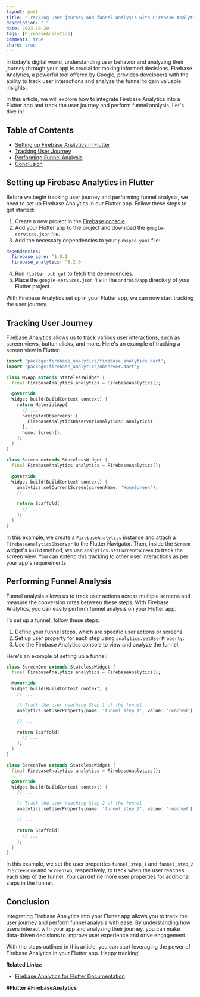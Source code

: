```yaml
---
layout: post
title: "Tracking user journey and funnel analysis with Firebase Analytics in a Flutter app"
description: " "
date: 2023-10-20
tags: [FirebaseAnalytics]
comments: true
share: true
---
```


In today's digital world, understanding user behavior and analyzing their journey through your app is crucial for making informed decisions. Firebase Analytics, a powerful tool offered by Google, provides developers with the ability to track user interactions and analyze the funnel to gain valuable insights.

In this article, we will explore how to integrate Firebase Analytics into a Flutter app and track the user journey and perform funnel analysis. Let's dive in!

## Table of Contents
- [Setting up Firebase Analytics in Flutter](#setting-up-firebase-analytics-in-flutter)
- [Tracking User Journey](#tracking-user-journey)
- [Performing Funnel Analysis](#performing-funnel-analysis)
- [Conclusion](#conclusion)

## Setting up Firebase Analytics in Flutter

Before we begin tracking user journey and performing funnel analysis, we need to set up Firebase Analytics in our Flutter app. Follow these steps to get started:

1. Create a new project in the [Firebase console](https://console.firebase.google.com/).
2. Add your Flutter app to the project and download the `google-services.json` file.
3. Add the necessary dependencies to your `pubspec.yaml` file:
```yaml
dependencies:
  firebase_core: ^1.0.1
  firebase_analytics: ^8.2.0
```
4. Run `flutter pub get` to fetch the dependencies.
5. Place the `google-services.json` file in the `android/app` directory of your Flutter project.

With Firebase Analytics set up in your Flutter app, we can now start tracking the user journey.

## Tracking User Journey

Firebase Analytics allows us to track various user interactions, such as screen views, button clicks, and more. Here's an example of tracking a screen view in Flutter:

```dart
import 'package:firebase_analytics/firebase_analytics.dart';
import 'package:firebase_analytics/observer.dart';

class MyApp extends StatelessWidget {
  final FirebaseAnalytics analytics = FirebaseAnalytics();

  @override
  Widget build(BuildContext context) {
    return MaterialApp(
      // ...
      navigatorObservers: [
        FirebaseAnalyticsObserver(analytics: analytics),
      ],
      home: Screen(),
    );
  }
}

class Screen extends StatelessWidget {
  final FirebaseAnalytics analytics = FirebaseAnalytics();

  @override
  Widget build(BuildContext context) {
    analytics.setCurrentScreen(screenName: 'HomeScreen');
    // ...

    return Scaffold(
      // ...
    );
  }
}
```

In this example, we create a `FirebaseAnalytics` instance and attach a `FirebaseAnalyticsObserver` to the Flutter Navigator. Then, inside the `Screen` widget's `build` method, we use `analytics.setCurrentScreen` to track the screen view. You can extend this tracking to other user interactions as per your app's requirements.

## Performing Funnel Analysis

Funnel analysis allows us to track user actions across multiple screens and measure the conversion rates between these steps. With Firebase Analytics, you can easily perform funnel analysis on your Flutter app.

To set up a funnel, follow these steps:

1. Define your funnel steps, which are specific user actions or screens.
2. Set up user property for each step using `analytics.setUserProperty`.
3. Use the Firebase Analytics console to view and analyze the funnel.

Here's an example of setting up a funnel:

```dart
class ScreenOne extends StatelessWidget {
  final FirebaseAnalytics analytics = FirebaseAnalytics();

  @override
  Widget build(BuildContext context) {
    // ...

    // Track the user reaching Step 1 of the funnel
    analytics.setUserProperty(name: 'funnel_step_1', value: 'reached');

    // ...

    return Scaffold(
      // ...
    );
  }
}

class ScreenTwo extends StatelessWidget {
  final FirebaseAnalytics analytics = FirebaseAnalytics();

  @override
  Widget build(BuildContext context) {
    // ...

    // Track the user reaching Step 2 of the funnel
    analytics.setUserProperty(name: 'funnel_step_2', value: 'reached');

    // ...

    return Scaffold(
      // ...
    );
  }
}
```

In this example, we set the user properties `funnel_step_1` and `funnel_step_2` in `ScreenOne` and `ScreenTwo`, respectively, to track when the user reaches each step of the funnel. You can define more user properties for additional steps in the funnel.

## Conclusion

Integrating Firebase Analytics into your Flutter app allows you to track the user journey and perform funnel analysis with ease. By understanding how users interact with your app and analyzing their journey, you can make data-driven decisions to improve user experience and drive engagement.

With the steps outlined in this article, you can start leveraging the power of Firebase Analytics in your Flutter app. Happy tracking!

**Related Links:**
- [Firebase Analytics for Flutter Documentation](https://firebase.flutter.dev/docs/analytics/overview)

**#Flutter #FirebaseAnalytics**